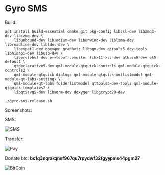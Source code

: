 # Gyro SMS

Build:

```
apt install build-essential cmake git pkg-config libssl-dev libzmq3-dev libczmq-dev \
    libunbound-dev libsodium-dev libunwind-dev liblzma-dev libreadline-dev libldns-dev \
    libexpat1-dev doxygen graphviz libpgm-dev qttools5-dev-tools libhidapi-dev libusb-dev \
    libprotobuf-dev protobuf-compiler libx11-xcb-dev qtbase5-dev qt5-default \
    qtdeclarative5-dev qml-module-qtquick-controls qml-module-qtquick-controls2 \
    qml-module-qtquick-dialogs qml-module-qtquick-xmllistmodel qml-module-qt-labs-settings \
    qml-module-qt-labs-folderlistmodel qttools5-dev-tools qml-module-qtquick-templates2 \
    libqt5svg5-dev libnorm-dev doxygen libgcrypt20-dev
```
```
./gyro-sms-release.sh
```
Screenshots:

SMS:

![SMS](https://staroy.github.io/wallet-sms.png)

Transfer:

![Pay](https://staroy.github.io/wallet-transfer.png)

Donate btc: **bc1q3nqrakqnsf967qu7rpydwf32fgyypms44pgm27**

![BitCoin](https://staroy.github.io/bc1q3nqrakqnsf967qu7rpydwf32fgyypms44pgm27.png)
